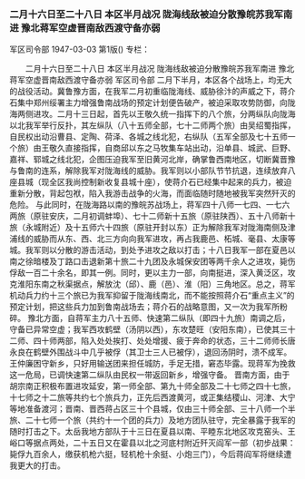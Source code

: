 ### 二月十六日至二十八日  本区半月战况  陇海线敌被迫分散豫皖苏我军南进  豫北蒋军空虚晋南敌西渡守备亦弱
军区司令部
1947-03-03
第1版()
专栏：

　　二月十六日至二十八日
    本区半月战况
    陇海线敌被迫分散豫皖苏我军南进
    豫北蒋军空虚晋南敌西渡守备亦弱
    军区司令部
    二月下半月，本区各个战场上，均无大的战役活动。冀鲁豫方面，在我军二月初重临陇海线、威胁徐汴的声威之下，蒋介石集中郑州绥署主力增强鲁南战场的预定计划便告破产，被迫采取攻势防御，向陇海两侧进攻。二月十三日起，首先以王敬久统一指挥下的八个旅，分两纵队向陇海以北我军举行反扑，其左纵队（八十五师全部，七十二师两个旅）由吴绍蜀指挥，自民权出动沿曹县、定陶、荷泽、各城之线北犯，右纵队（五军全部及七十五师一个旅）由王敬久直接指挥，自商邱以东之马牧集车站出动，沿单县、城武、巨野、嘉祥、郓城之线北犯，企图压迫我军至旧黄河北岸，确掌鲁西南地区，切断冀晋豫与鲁南的连系，解除我军对陇海线的威胁。我军则以小部队节节抗退，连续放弃八座县城（现全区我尚控制新收复县城十座），使蒋介石已经集中起来的兵力，被迫重新分散，背起包袱，陷入我游击战争的火海，而面临随时随地被我军突然歼灭的危险。
    与此同时，在陇海路以南的豫皖苏战场上，蒋军四十八师一七四、一七六两旅（原驻安庆，二月初调蚌埠）、七十二师新十五旅（原驻陕西）、五十八师新十旅（永城附近）及十五师六十四旅（原驻开封以东）正为解除我军对陇海南侧及津浦线的威胁而从东、西、北三方向向我军进攻，再占我鹿邑、柘城、毫县、太康等城。我军则以分散的游击活动，到处予进攻之敌以打击；十八日我军一部在夏邑以南之徐暗楼及丁路口击退新第十旅二十九团及永城保安团等两千余人之进攻，毙伤俘敌一百二十余名，即其一例。同时，更以主力一部，向南挺进，深入黄泛区，攻克淮阳东南之秋渠据点，解放沈（邱）、鹿（邑）、淮（阳）三角地区。总之，蒋军机动兵力约十三个旅已为我军抑留于陇海线南北，而不能按照蒋介石“重点主义”的预定计划，把这些兵力加到鲁南战场去；蒋介石的战略意图，又一次为我军所粉碎。
    豫北方面，自蒋军主力八十五师、快速第二纵队（即四十九旅）南调之后，守备已异常空虚；我军西攻鹤壁（汤阴以西），东攻楚旺（安阳东南），已使其三十二师、四十师两部，陷入处处挨打、处处增援、疲于奔命的状态，三十二师师长唐永良在鹤壁外围战斗中几乎被俘（其卫士三人已被俘），退回汤阴时，溃不成军。王仲廉困守新乡，只好用输送团来担任城防，手足无措，窘态毕露。现蒋军为挽救这一危局，已调快速第二纵队由民权一带返回新乡，增强守备。
    晋南方面，由于胡宗南正积极布置进攻延安，第一师全部、第九十师全部及二十七师之四十七旅，十七师之十二旅等共约七个旅兵力，正先后西渡黄河，或正集结稷山、河津、大宁等地准备渡河；晋南、晋西蒋占区三十个县城，仅由三十师全部、三十八师一个半旅、二十七师一个旅（共约十一个团的兵力）及地方团队驻守，完全暴露于我军的随时打击之下。太岳我地方部队于十三日在夏县以南、平睦东北地区攻克窑头、王峪口等据点两处，二十五日又在霍县以北之河底村附近歼灭阎军一部（初步战果：毙俘九百余人，缴获机枪六挺，轻机枪十余挺、小炮三门），今后蒋阎军将继续遭我更大的打击。
